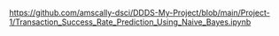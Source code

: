 https://github.com/amscally-dsci/DDDS-My-Project/blob/main/Project-1/Transaction_Success_Rate_Prediction_Using_Naive_Bayes.ipynb

